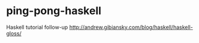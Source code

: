 # ping-pong-haskell
Haskell tutorial follow-up
http://andrew.gibiansky.com/blog/haskell/haskell-gloss/
